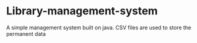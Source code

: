 # Library-management-system
A simple management system built on java. CSV files are  used to store the permanent data
